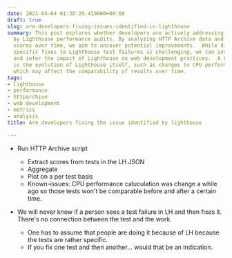 ```yaml
---
date: 2021-04-04 01:30:29.419000+00:00
draft: true
slug: are-developers-fixing-issues-identified-in-lighthouse
summary: This post explores whether developers are actively addressing issues highlighted
  by Lighthouse performance audits. By analyzing HTTP Archive data and tracking Lighthouse
  scores over time, we aim to uncover potential improvements.  While directly correlating
  specific fixes to Lighthouse test failures is challenging, we can investigate trends
  and infer the impact of Lighthouse on web development practices.  A key consideration
  is the evolution of Lighthouse itself, such as changes to CPU performance calculations,
  which may affect the comparability of results over time.
tags:
- lighthouse
- performance
- httparchive
- web development
- metrics
- analysis
title: Are developers fixing the issue identified by lighthouse

---
```


* Run HTTP Archive script
  * Extract scores from tests in the LH JSON
  * Aggregate
  * Plot on a per test basis
  * Known-issues: CPU performance caluculation was change a while ago so those tests won't be comparable before and after a certain time.

* We will never know if a person sees a test failure in LH and then fixes it.  There's no connection between the test and the work.
  * One has to assume that people are doing it because of LH because the tests are rather specific.
  * If you fix one test and then another... would that be an indication.